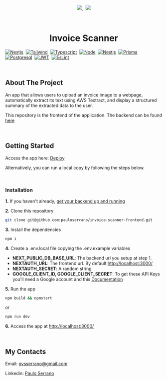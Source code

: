 <p align="center">
  <a href="mailto:pvsserrano@gmail.com">
    <img src="https://img.shields.io/badge/Gmail-D14836?style=for-the-badge&logo=gmail&logoColor=white" />        
  </a>&nbsp;
  <a href="https://www.linkedin.com/in/pvsserrano/">
    <img src="https://img.shields.io/badge/linkedin-%230077B5.svg?&style=for-the-badge&logo=linkedin&logoColor=white" />
  </a>
</p>

<br />
<div align="center">

  <!-- PROJECT LOGO -->
  <!--
  <a href="https://github.com/github_username/repo_name">
    <img src="images/logo.png" alt="Logo" width="80" height="80">
  </a>
  -->

  <h1>Invoice Scanner</h1>
</div>

<!-- TECHS -->

[![Nextjs][Nextjs-badge]][Nextjs-url]&nbsp;
[![Tailwind][Tailwind-badge]][Tailwind-url]&nbsp;
[![Typescript][Typescript-badge]][Typescript-url]&nbsp;
[![Node][Node-badge]][Node-url]&nbsp;
[![Nestjs][Nestjs-badge]][Nestjs-url]&nbsp;
[![Prisma][Prisma-badge]][Prisma-url]&nbsp;
[![Postgresql][Postgresql-badge]][Postgresql-url]&nbsp;
[![JWT][JWT-badge]][JWT-url]&nbsp;
[![EsLint][EsLint-badge]][EsLint-url]&nbsp;

<br />

<!-- ABOUT -->

## About The Project

An app that allows users to upload an invoice image to a webpage, automatically extract its text using AWS Textract, and display a structured summary of the extracted data to the user.

This repository is the frontend of the application. The backend can be found [here](https://github.com/pauloserrano/invoice-scanner-backend)

<br />

<!-- GETTING STARTED -->

## Getting Started

Access the app here: [Deploy](https://invoice-scanner-frontend.vercel.app/)

Alternatively, you can run a local copy by following the steps below.

<br />

### Installation

**1.** If you haven't already, [get your backend up and running](https://github.com/pauloserrano/invoice-scanner-backend)

**2.** Clone this repository

```sh
git clone git@github.com:pauloserrano/invoice-scanner-frontend.git
```

**3.** Install the dependencies

```sh
npm i
```

**4.** Create a .env.local file copying the .env.example variables

- **NEXT_PUBLIC_DB_BASE_URL**: The backend url you setup at step 1.
- **NEXTAUTH_URL**: The frontend url. By default [http://localhost:3000/](http://localhost:3000/)
- **NEXTAUTH_SECRET**: A random string
- **GOOGLE_CLIENT_ID, GOOGLE_CLIENT_SECRET**: To get these API Keys you'll need a Google account and this [Documentation](https://developers.google.com/workspace/guides/create-credentials)

**5.** Run the app

```sh
npm build && npmstart
```

or

```sh
npm run dev
```

**6.** Access the app at [http://localhost:3000/](http://localhost:3000/)

<br />

<!-- CONTACT -->

## My Contacts

Email: [pvsserrano@gmail.com](mailto:pvsserrano@gmail.com)

Linkedin: [Paulo Serrano](https://www.linkedin.com/in/pvsserrano/)

<!-- MARKDOWN LINKS & IMAGES -->
<!-- https://www.markdownguide.org/basic-syntax/#reference-style-links -->

[Typescript-badge]: https://img.shields.io/badge/typescript-%23007ACC.svg?style=for-the-badge&logo=typescript&logoColor=white
[Typescript-url]: https://www.typescriptlang.org/
[EsLint-badge]: https://img.shields.io/badge/ESLint-4B3263?style=for-the-badge&logo=eslint&logoColor=white
[EsLint-url]: https://eslint.org/
[Sass-badge]: https://img.shields.io/badge/SASS-hotpink.svg?style=for-the-badge&logo=SASS&logoColor=white
[Sass-url]: https://sass-lang.com/
[Angular-badge]: https://img.shields.io/badge/angular-%23DD0031.svg?style=for-the-badge&logo=angular&logoColor=white
[Angular-url]: https://angular.io/
[Node-badge]: https://img.shields.io/badge/node.js-6DA55F?style=for-the-badge&logo=node.js&logoColor=white
[Node-url]: https://nodejs.org/
[Nextjs-badge]: https://img.shields.io/badge/Next-black?style=for-the-badge&logo=next.js&logoColor=white
[Nextjs-url]: https://nextjs.org/
[Tailwind-badge]: https://img.shields.io/badge/tailwindcss-%2338B2AC.svg?style=for-the-badge&logo=tailwind-css&logoColor=white
[Tailwind-url]: https://tailwindcss.com/
[Prisma-badge]: https://img.shields.io/badge/Prisma-3982CE?style=for-the-badge&logo=Prisma&logoColor=white
[Prisma-url]: https://www.prisma.io/
[Postgresql-badge]: https://img.shields.io/badge/postgres-%23316192.svg?style=for-the-badge&logo=postgresql&logoColor=white
[Postgresql-url]: https://www.postgresql.org/
[Nestjs-badge]: https://img.shields.io/badge/nestjs-%23E0234E.svg?style=for-the-badge&logo=nestjs&logoColor=white
[Nestjs-url]: https://nestjs.com/
[JWT-badge]: https://img.shields.io/badge/JWT-black?style=for-the-badge&logo=JSON%20web%20tokens
[JWT-url]: https://jwt.io/
